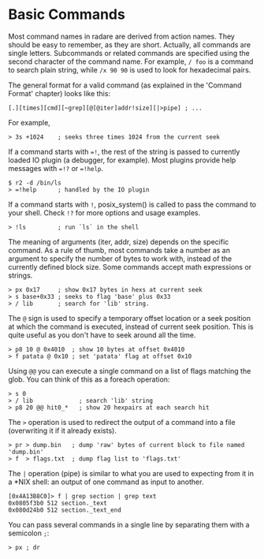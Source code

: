 # Basic Commands

Most command names in radare are derived from action names. They should be easy to remember, as they are short. Actually, all commands are single letters. Subcommands or related commands are specified using the second character of the command name. For example, `/ foo` is a command to search plain string, while `/x 90 90` is used to look for hexadecimal pairs.

The general format for a valid command (as explained in the 'Command Format' chapter) looks like this:

    [.][times][cmd][~grep][@[@iter]addr!size][|>pipe] ; ...

For example,

    > 3s +1024    ; seeks three times 1024 from the current seek

If a command starts with `=!`, the rest of the string is passed to currently loaded IO plugin (a debugger, for example). Most plugins provide help messages with `=!?` or `=!help`.

    $ r2 -d /bin/ls
    > =!help      ; handled by the IO plugin

If a command starts with `!`, posix_system() is called to pass the command to your shell. Check `!?` for more options and usage examples.

    > !ls         ; run `ls` in the shell

The meaning of arguments (iter, addr, size) depends on the specific command. As a rule of thumb, most commands take a number as an argument to specify the number of bytes to work with, instead of the currently defined block size. Some commands accept math expressions or strings.

    > px 0x17     ; show 0x17 bytes in hexs at current seek
    > s base+0x33 ; seeks to flag 'base' plus 0x33
    > / lib       ; search for 'lib' string.
The `@` sign is used to specify a temporary offset location or a seek position at which the command is executed, instead of current seek position. This is quite useful as you don't have to seek around all the time.

    > p8 10 @ 0x4010  ; show 10 bytes at offset 0x4010
    > f patata @ 0x10 ; set 'patata' flag at offset 0x10
Using `@@` you can execute a single command on a list of flags matching the glob. You can think of this as a foreach operation:

    > s 0
    > / lib             ; search 'lib' string
    > p8 20 @@ hit0_*   ; show 20 hexpairs at each search hit

The `>` operation is used to redirect the output of a command into a file (overwriting it if it already exists).

    > pr > dump.bin   ; dump 'raw' bytes of current block to file named 'dump.bin'
    > f  > flags.txt  ; dump flag list to 'flags.txt'

The `|` operation (pipe) is similar to what you are used to expecting from it in a *NIX shell: an output of one command as input to another.

    [0x4A13B8C0]> f | grep section | grep text
    0x0805f3b0 512 section._text
    0x080d24b0 512 section._text_end

You can pass several commands in a single line by separating them with a semicolon `;`:

    > px ; dr

